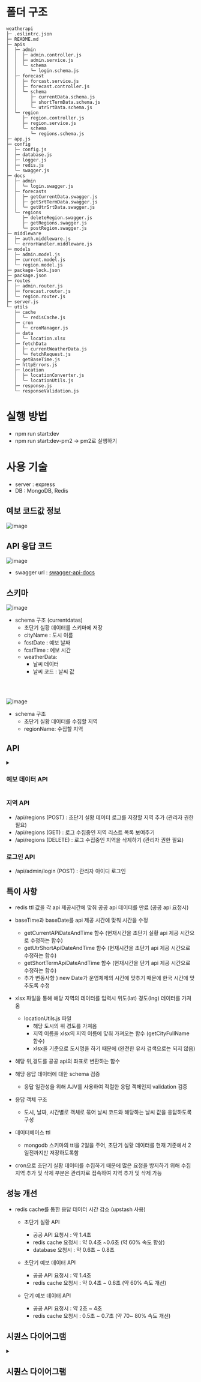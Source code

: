 # 폴더 구조 

```
weatherapi
├─ .eslintrc.json
├─ README.md
├─ apis
│  ├─ admin
│  │  ├─ admin.controller.js
│  │  ├─ admin.service.js
│  │  └─ schema
│  │     └─ login.schema.js
│  ├─ forecast
│  │  ├─ forcast.service.js
│  │  ├─ forecast.controller.js
│  │  └─ schema
│  │     ├─ currentData.schema.js
│  │     ├─ shortTermData.schema.js
│  │     └─ utrSrtData.schema.js
│  └─ region
│     ├─ region.controller.js
│     ├─ region.service.js
│     └─ schema
│        └─ regions.schema.js
├─ app.js
├─ config
│  ├─ config.js
│  ├─ database.js
│  ├─ logger.js
│  ├─ redis.js
│  └─ swagger.js
├─ docs
│  ├─ admin
│  │  └─ login.swagger.js
│  ├─ forecasts
│  │  ├─ getCurrentData.swagger.js
│  │  ├─ getSrtTermData.swagger.js
│  │  └─ getUtrSrtData.swagger.js
│  └─ regions
│     ├─ deleteRegion.swagger.js
│     ├─ getRegions.swagger.js
│     └─ postRegion.swagger.js
├─ middleware
│  ├─ auth.middleware.js
│  └─ errorHandler.middleware.js
├─ models
│  ├─ admin.model.js
│  ├─ current.model.js
│  └─ region.model.js
├─ package-lock.json
├─ package.json
├─ routes
│  ├─ admin.router.js
│  ├─ forecast.router.js
│  └─ region.router.js
├─ server.js
└─ utils
   ├─ cache
   │  └─ redisCache.js
   ├─ cron
   │  └─ cronManager.js
   ├─ data
   │  └─ location.xlsx
   ├─ fetchData
   │  ├─ currentWeatherData.js
   │  └─ fetchRequest.js
   ├─ getBaseTime.js
   ├─ httpErrors.js
   ├─ location
   │  ├─ locationConverter.js
   │  └─ locationUtils.js
   ├─ response.js
   └─ responseValidation.js

```
# 실행 방법

- npm run start:dev
- npm run start:dev-pm2 -> pm2로 실행하기


# 사용 기술
- server : express
- DB : MongoDB, Redis

## 예보 코드값 정보

![image](https://github.com/ehdclr/weather-api-app/assets/80464000/dfa670b2-b94b-404e-a012-b9ec7db988e1)



## API 응답 코드
![image](https://github.com/ehdclr/weather-api-app/assets/80464000/398767ed-7e19-49f7-89ec-599016a41eaa)

- swagger url : [swagger-api-docs](http://52.141.48.49:8000/api-docs/)


## 스키마 
![image](https://github.com/ehdclr/weather-api-app/assets/80464000/8d7a4bbb-fa33-4813-921c-a67451f03c79)
- schema 구조 (currentdatas)
  - 초단기 실황 데이터를 스키마에 저장
  - cityName : 도시 이름
  - fcstDate : 예보 날짜
  - fcstTime : 예보 시간
  - weatherData:
       - 날씨 데이터
       - 날씨 코드 : 날씨 값

<br>
<br>

![image](https://github.com/ehdclr/weather-api-app/assets/80464000/b59e608f-828d-40d1-9abe-4dfde9c6cf35)
- schema 구조
  - 초단기 실황 데이터를 수집할 지역
  - regionName: 수집할 지역


## API
<details>
  <summary><h3>예보 데이터 API</h3></summary>
  <div markdown="1">
    <ul>
       <img src="https://github.com/ehdclr/weather-api-app/assets/80464000/221f1abe-6b40-4ea3-91b8-b9972ea6f66c" width=70%>
       <img src="https://github.com/ehdclr/weather-api-app/assets/80464000/c22fd71f-f039-4440-998f-1978a1c703b2" width=70%>
      <li>초단기 실황 데이터(/api/forecasts/current[GET]) - 1시간 기준으로 공공 api 요청 (node-cron)사용  </li>
       <p>서울시, 경기도, 제주도 초단기 실황 데이터를 1시간 기준으로 누적 (매 시간 40분마다 api 요청 제공) cron으로 주기적으로 데이터 요청</p>
      <img src="https://github.com/ehdclr/weather-api-app/assets/80464000/5a651058-c7c3-4ce2-9850-89e44001cf42" width=70%>
      <li>초단기 데이터(/api/forecasts/utrsrt[GET]) - 1시간 기준으로 공공 api 요청</li>
      <p>단기 예보 데이터 1시간 기준으로 업데이트 (매 시간 45분마다 api 요청 제공)
      <img src="https://github.com/ehdclr/weather-api-app/assets/80464000/0a71ad49-5902-4a3a-bc7e-cc1f85bda455" width=70%>
      <li>단기 예보 데이터(/api/forecasts/utrsrt[GET]) - 3시간 기준으로 공공 api 요청</li>
      <p>단기 예보 데이터 3시간 기준으로 업데이트</p>
    </ul>
  </div>
</details> 

### 지역 API
- /api/regions (POST) : 초단기 실황 데이터 로그를 저장할 지역 추가 (관리자 권한 필요)
- /api/regions (GET) : 로그 수집중인 지역 리스트 목록 보여주기
- /api/regions (DELETE) : 로그 수집중인 지역을 삭제하기 (관리자 권한 필요)

### 로그인 API
- /api/admin/login (POST) : 관리자 아이디 로그인

## 특이 사항
- redis ttl 값을 각 api 제공시간에 맞춰 공공 api 데이터를 만료 (공공 api 요청시)

- baseTime과 baseDate를 api 제공 시간에 맞춰 시간을 수정
  - getCurrentAPiDateAndTime 함수 (현재시간을 초단기 실황 api 제공 시간으로 수정하는 함수)
  - getUtrShortApiDateAndTime 함수 (현재시간을 초단기 api 제공 시간으로 수정하는 함수)
  - getShortTermApiDateAndTime 함수 (현재시간을 단기 api 제공 시간으로 수정하는 함수)
  - 추가 변동사항 ) new Date가 운영체제의 시간에 맞추기 때문에 한국 시간에 맞추도록 수정

- xlsx 파일을 통해 해당 지역의 데이터를 입력시 위도(lat) 경도(lng) 데이터를 가져옴
  - locationUtils.js 파일
    - 해당 도시의 위 경도를 가져옴
    - 지역 이름을 xlsx의 지역 이름에 맞춰 가져오는 함수 (getCityFullName 함수)
    - xlsx을 기준으로 도시명을 하기 때문에 (완전한 유사 검색으로는 되지 않음)

- 해당 위,경도를 공공 api의 좌표로 변환하는 함수

- 해당 응답 데이터에 대한 schema 검증
  - 응답 일관성을 위해 AJV를 사용하여 적절한 응답 객체인지 validation 검증

- 응답 객체 구조
  - 도시, 날짜, 시간별로 객체로 묶어 날씨 코드와 해당하는 날씨 값을 응답하도록 구성

- 데이터베이스 ttl
  - mongodb 스키마의 ttl을 2일을 주어, 초단기 실황 데이터를 현재 기준에서 2일전까지만 저장하도록함

- cron으로 초단기 실황 데이터를 수집하기 때문에 많은 요청을 방지하기 위해 수집 지역 추가 및 삭제 부분은 관리자로 접속하여 지역 추가 및 삭제 가능 

## 성능 개선
- redis cache를 통한 응답 데이터 시간 감소 (upstash 사용)
   - 초단기 실황 API
     - 공공 API 요청시 : 약 1.4초
     - redis cache 요청시 : 약 0.4초 ~0.6초 (약 60% 속도 향상)
     - database 요청시 : 약 0.6초 ~ 0.8초

   - 초단기 예보 데이터 API
     - 공공 API 요청시 : 약 1.4초
     - redis cache 요청시 : 약 0.4초 ~ 0.6초 (약 60% 속도 개선)
    
   - 단기 예보 데이터 API
     - 공공 API 요청시 : 약 2초 ~ 4초
     - redis cache 요청시 : 0.5초 ~ 0.7초 (약 70~ 80% 속도 개선)

## 시퀀스 다이어그램
<details>
  <summary><h2>시퀀스 다이어그램</h2></summary>
  <div markdown="1">
    <ul>
       <img src="https://github.com/ehdclr/weather-api-app/assets/80464000/4fc58dde-c255-4bfc-a9b4-687dd0f911df" width=70%>
      <li>초단기 실황 데이터 시퀀스 다이어그램  </li>
      <img src="https://github.com/ehdclr/weather-api-app/assets/80464000/c275b4f7-ce17-4598-b741-f079e05bc08f" width=70%>
      <li>초단기 데이터 시퀀스 다이어그램</li>
      <img src="https://github.com/ehdclr/weather-api-app/assets/80464000/fbf968c2-b956-4721-bca8-a22d771381c0" width=70%>
      <li>단기 예보 데이터 시퀀스 다이어그램</li>
      <img src="https://github.com/ehdclr/weather-api-app/assets/80464000/aeedfa81-7e82-4a03-bb78-9344c0367d5f" width=70%>
      <li>도시의 초단기 실황 데이터 누적하기위한 지역추가 시퀀스 다이어그램</li>
       <img src="https://github.com/ehdclr/weather-api-app/assets/80464000/b30cbbcd-8fd8-43a7-bc6c-8ece5449f2bf" width=70%>
      <li>수집하고 있는 도시들 목록 보여주기</li>
       <img src="https://github.com/ehdclr/weather-api-app/assets/80464000/c5fc5591-d07c-4568-8b4d-2e3b1b1876ef" width=70%>
       <li>수집 중인 도시를 삭제하기 위한 시퀀스 다이어그램</li>
    </ul>
  </div>
</details> 



